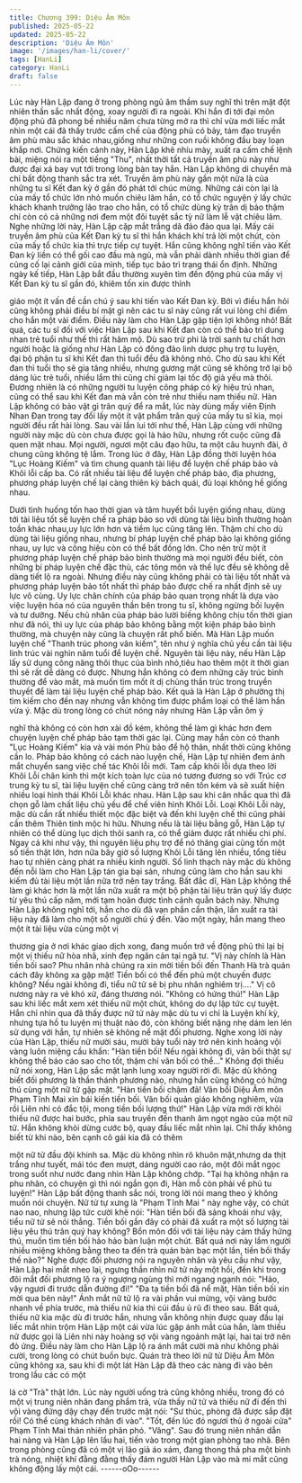```yaml
---
title: Chương 399: Diệu Âm Môn
published: 2025-05-22
updated: 2025-05-22
description: 'Diệu Âm Môn'
image: '/images/han-li/cover/'
tags: [HanLi]
category: HanLi
draft: false
---
```


Lúc này Hàn Lập đang ở trong phòng ngủ âm thầm suy nghĩ thì
trên mặt đột nhiên thần sắc nhất động, xoay người đi ra ngoài.
Khi hắn đi tới đại môn động phủ đã phong bế nhiều năm chưa
từng mở ra thì chỉ vừa mới liếc mắt nhìn một cái đã thấy trước
cấm chế của động phủ có bảy, tám đạo truyền âm phù màu sắc
khác nhau,giống như những con ruồi không đầu bay loạn khắp
nơi.
Chứng kiến cảnh này, Hàn Lập khẽ nhíu mày, xuất ra cấm chế
lệnh bài, miệng nói ra một tiếng "Thu", nhất thời tất cả truyền âm
phù này như được đại xá bay vụt tới trong lòng bàn tay hắn.
Hàn Lập không di chuyển mà chỉ bất động thanh sắc tra xét.
Truyền âm phù này gần một nửa là của những tu sĩ Kết đan kỳ ở
gần đó phát tới chúc mừng. Những cái còn lại là của mấy tổ chức
lớn nhỏ muốn chiêu lãm hắn, có tổ chức nguyện ý lấy chức khách
khanh trưởng lão trao cho hắn, có tổ chức dùng kỳ trân dị bảo
thậm chí còn có cả những nơi đem một đôi tuyệt sắc tỳ nữ làm lễ
vật chiêu lãm.
Nghe những lời này, Hàn Lập cặp mắt trắng dã đảo đảo qua lại.
Mấy cái truyền âm phù của Kết Đan kỳ tu sĩ thì hắn khách khí trả
lời một chút, còn của mấy tổ chức kia thì trực tiếp cự tuyệt.
Hắn cũng không nghĩ tiến vào Kết Đan kỳ liền có thể gối cao đầu
mà ngủ, mà vẫn phải dành nhiều thời gian để củng cố lại cảnh
giới của mình, tiếp tục bảo trì trạng thái ổn định.
Những ngày kế tiếp, Hàn Lập bắt đầu thường xuyên tìm đến động
phủ của mấy vị Kết Đan kỳ tu sĩ gần đó, khiêm tốn xin được thỉnh

giáo một ít vấn đề cần chú ý sau khi tiến vào Kết Đan kỳ.
Bởi vì điều hắn hỏi cũng không phải điều bí mật gì nên các tu sĩ
này cũng rất vui lòng chỉ điểm cho hắn một vài điểm.
Điều này làm cho Hàn Lập gặp tiện lợi không nhỏ!
Bất quá, các tu sĩ đối với việc Hàn Lập sau khi Kết đan còn có thể
bảo trì dung nhan trẻ tuổi như thế thì rất hâm mộ.
Dù sao trừ phi là trời sanh tư chất hơn người hoặc là giống như
Hàn Lập có đông đảo linh dược phụ trợ tu luyện, đại bộ phận tu sĩ
khi Kết đan thì tuổi đều đã không nhỏ.
Cho dù sau khi Kết đan thì tuổi thọ sẽ gia tăng nhiều, nhưng
gương mặt cũng sẽ không trở lại bộ dáng lúc trẻ tuổi, nhiều lắm
thì cũng chỉ giảm lại tốc độ già yếu mà thôi.
Đương nhiên là có những người tu luyện công pháp có kỳ hiệu trú
nhan, cũng có thể sau khi Kết đan mà vẫn còn trẻ như thiếu nam
thiếu nữ.
Hàn Lập không có bảo vật gì trân quý để ra mắt, lúc này dùng
mấy viên Định Nhan Đan trong tay đổi lấy một ít vật phẩm trân
quý của mấy tu sĩ kia, mọi người đều rất hài lòng.
Sau vài lần lui tới như thế, Hàn Lập cùng với những người này
mặc dù còn chưa được gọi là hảo hữu, nhưng rốt cuộc cũng đã
quen mặt nhau.
Mọi người, ngươi một câu đạo hữu, ta một câu huynh đài, ở
chung cũng không tệ lắm.
Trong lúc ở đây, Hàn Lập đồng thời luyện hóa "Lục Hoàng Kiếm"
và tìm chung quanh tài liệu để luyện chế pháp bảo và Khôi lỗi cấp
ba.
Có rất nhiều tài liệu để luyện chế pháp bảo, địa phương, phương
pháp luyện chế lại càng thiên kỳ bách quái, đủ loại không hề
giống nhau.

Dưới tình huống tốn hao thời gian và tâm huyết bồi luyện giống
nhau, dùng tới tài liệu tốt sẽ luyện chế ra pháp bảo so với dùng tài
liệu bình thường hoàn toần khác nhau,uy lực lớn hơn và tiềm lục
cũng tăng lên.
Thậm chí cho dù dùng tài liệu giống nhau, nhưng bí pháp luyện
chế pháp bảo lại không giống nhau, uy lực và công hiệu còn có
thể bất đồng lớn.
Cho nên trừ một ít phương pháp luyện chế pháp bảo bình thường
mà mọi người đều biết, còn những bí pháp luyện chế đặc thù, các
tông môn và thế lực đều sẽ không dễ dàng tiết lộ ra ngoài.
Nhưng điều này cũng không phải có tài liệu tốt nhất và phương
pháp luyện bảo tốt nhất thì pháp bảo được chế ra nhất định sẽ uy
lực vô cùng.
Uy lực chân chính của pháp bảo quan trọng nhất là dựa vào việc
luyện hóa nó của nguyên thần bên trong tu sĩ, không ngừng bồi
luyện và tư dưỡng.
Nếu chủ nhân của pháp bảo lười biếng không chịu tốn thời gian
như đã nói, thì uy lực của pháp bảo không bằng một kiện pháp
bảo bình thường, mà chuyện này cũng là chuyện rất phổ biến.
Mà Hàn Lập muốn luyện chế "Thanh trúc phong vân kiếm", tên
như ý nghĩa chủ yếu cần tài liệu linh trúc vài nghìn năm tuổi để
luyện chế.
Nguyên tài liệu này, nếu Hàn Lập lấy sử dụng công năng thôi thục
của bình nhỏ,tiêu hao thêm một ít thời gian thì sẽ rất dễ dàng có
được. Nhưng hắn không có đem những cây trúc bình thường để
vào mắt, mà muốn tìm mốt ít dị chủng thần trúc trong truyền
thuyết để làm tài liệu luyện chế pháp bảo.
Kết quả là Hàn Lập ở phường thị tìm kiếm cho đến nay nhưng
vẫn không tìm được phẩm loại có thể làm hắn vừa ý.
Mặc dù trong lòng có chút nóng nảy nhưng Hàn Lập vẫn ôm ý

nghĩ thà không có còn hơn xài đồ kém, không thể làm gì khác hơn
đem chuyện luyện chế pháp bảo tạm thời gác lại.
Cũng may hắn còn có thanh "Lục Hoàng Kiếm" kia và vài món
Phù bảo để hộ thân, nhất thời cũng không cần lo.
Pháp bảo không có cách nào luyện chế, Hàn Lập tự nhiên đem
ánh mắt chuyển sang việc chế tác Khôi lỗi mới.
Tam cấp khôi lỗi dựa theo lời Khôi Lỗi chân kinh thì một kích toàn
lực của nó tương đương so với Trúc cơ trung kỳ tu sĩ, tài liệu
luyện chế cũng càng trở nên tốn kém và sẽ xuất hiện nhiều loại
hình thái Khôi Lỗi khác nhau.
Hàn Lập sau khi cân nhắc qua thì đã chọn gỗ làm chất liệu chủ
yếu để chế viên hình Khôi Lỗi.
Loại Khôi Lỗi này, mặc dù cần rất nhiều thiết mộc đặc biệt và đến
khi luyện chế thì cũng phải cần thêm Thiên tinh mộc hi hữu.
Nhưng nếu là tài liệu bằng gỗ, Hàn Lập tự nhiên có thể dùng lục
dịch thôi sanh ra, có thể giảm được rất nhiều chi phí.
Ngay cả khi như vậy, thì nguyên liệu phụ trợ để nó thăng giai
cũng tốn một số tiền thật lớn, hơn nữa bây giờ số lượng Khôi Lỗi
tăng lên nhiều, tổng tiêu hao tự nhiên càng phát ra nhiều kinh
người.
Số linh thạch này mặc dù không đến nỗi làm cho Hàn Lập tán gia
bại sản, nhưng cũng làm cho hắn sau khi kiếm đủ tài liệu một lần
nữa trở nên tay trắng.
Bất đắc dĩ, Hàn Lập không thể làm gì khác hơn là một lần nữa
xuất ra một bộ phận tài liệu trân quý lấy được từ yêu thú cấp năm,
mới tạm hoãn được tình cảnh quẫn bách này.
Nhưng Hàn Lập không nghĩ tới, hắn cho dù đã vạn phần cẩn
thận, lần xuất ra tài liệu này đã làm cho một số người chú ý đến.
Vào một ngày, hắn mang theo một ít tài liệu vừa cùng một vị

thương gia ở nơi khác giao dịch xong, đang muốn trở về động
phủ thì lại bị một vị thiếu nữ hòa nhã, xinh đẹp ngăn cản tại ngã
tư.
"Vị này chính là Hàn tiền bối sao? Phu nhân nhà chúng ra xin mời
tiền bối đến Thanh Hà trà quán cách đây không xa gặp mặt! Tiền
bối có thể đến phủ một chuyến được không? Nếu ngài không đi,
tiểu nữ tử sẽ bị phu nhân nghiêm trị…." Vị cô nương này ra vẻ
khó xử, đáng thương nói.
"Không có hứng thú!" Hàn Lập sau khi liếc mắt xem xét thiếu nữ
một chút, không do dự lập tức cự tuyệt.
Hắn chỉ nhìn qua đã thấy được nữ tử này mặc dù tu vi chỉ là
Luyện khí kỳ, nhưng tựa hồ tu luyện mị thuật nào đó, còn không
biết nặng nhẹ dám len lén sử dụng với hắn, tự nhiên sẽ không nể
mặt đối phương.
Nghe xong lời này của Hàn Lập, thiếu nữ mười sáu, mười bảy
tuổi này trở nên kinh hoảng vội vàng luôn miệng cầu khẩn:
"Hàn tiền bối! Nếu ngài không đi, vãn bối thật sự không thể báo
cáo sao cho tốt, thậm chí vãn bối có thể…"
Không đợi thiếu nữ nói xong, Hàn Lập sắc mặt lạnh lung xoay
người rời đi.
Mặc dù không biết đối phương là thần thánh phương nào, nhưng
hắn cũng không có hứng thú cùng một nữ tử gặp mặt.
"Hàn tiền bối chậm đã! Vãn bối Diệu Âm môn Phạm Tĩnh Mai xin
bái kiến tiền bối. Vãn bối quản giáo không nghiêm, vừa rồi Liên
nhi có đắc tội, mong tiền bối lượng thứ!"
Hàn Lập vừa mới rời khỏi thiếu nữ được hai bước, phía sau
truyền đến thanh âm ngọt ngào của một nữ tử.
Hắn không khỏi dừng cước bộ, quay đầu liếc mắt nhìn lại.
Chỉ thấy không biết từ khi nào, bên cạnh cô gái kia đã có thêm

một nữ tử đầu đội khinh sa. Mặc dù không nhìn rõ khuôn
mặt,nhưng da thịt trắng như tuyết, mái tóc đen mượt, dáng người
cao ráo, một đôi mắt ngọc trong suốt như nước đang nhìn Hàn
Lập không chớp.
"Tại hạ không nhận ra phu nhân, có chuyện gì thì nói ngắn gọn đi,
Hàn mỗ còn phải về phủ tu luyện!" Hàn Lập bất động thanh sắc
nói, trong lời nói mang theo ý không muốn nói chuyện.
Nữ tử tự xưng là "Phạm Tĩnh Mai " này nghe vậy, có chút nao
nao, nhưng lập tức cười khẽ nói:
"Hàn tiền bối đã sảng khoái như vậy, tiểu nữ tử sẽ nói thẳng. Tiền
bối gần đây có phải đã xuất ra một số lượng tài liệu yêu thú trân
quý hay không? Bổn môn đối với tài liệu này cảm thấy hứng thú,
muốn tìm tiền bối hảo hảo bàn luận một chút. Bất quá nơi này lắm
người nhiều miệng không bằng theo ta đến trà quán bàn bạc một
lần, tiền bối thấy thế nào?"
Nghe được đối phương nói ra nguyên nhân và yêu cầu như vậy,
Hàn Lập hai mắt nheo lại, ngưng thần nhìn nữ tử này một hồi,
đến khi trong đôi mắt đối phương lộ ra ý ngượng ngùng thì mới
ngang ngạnh nói:
"Hảo, vậy ngươi đi trước dẫn đường đi!"
"Đa tạ tiền bối đã nể mặt, Hàn tiền bối xin mời qua bên này!" Ánh
mắt nữ tử lộ ra vài phần vui mừng, vội vàng bước nhanh về phía
trước, mà thiếu nữ kia thì cúi đầu ủ rũ đi theo sau.
Bất quá, thiếu nữ kia mặc dù đi trước hắn, nhưng vẫn không nhịn
được quay đầu lại liếc mắt nhìn trộm Hàn Lập một cái vừa lúc gặp
ánh mắt của hắn, làm thiếu nữ được gọi là Liên nhi này hoảng sợ
vội vàng ngoảnh mặt lại, hai tai trở nên đỏ ửng.
Điều này làm cho Hàn Lập lộ ra ánh mắt cười mà như không phải
cười, trong lòng có chút buồn bực.
Quán trà theo lời nữ tử Diệu Âm Môn cũng không xa, sau khi đi
một lát Hàn Lập đã theo các nàng đi vào bên trong lầu các có một

lá cờ "Trà" thật lớn.
Lúc này người uống trà cũng không nhiều, trong đó có một vị
trung niên nhân đang phẩm trà, vừa thấy nữ tử và thiếu nữ đi đến
thì vội vàng đứng dậy chạy đến trước mặt nói:
"Sư thúc, phòng đã được sắp đặt rồi! Có thể cùng khách nhân đi
vào".
"Tốt, đến lúc đó ngươi thủ ở ngoài cửa" Phạm Tĩnh Mai thản
nhiên phân phó.
"Vâng".
Sau đó trung niên nhân dẫn hai nàng và Hàn Lập lên lầu hai, tiến
vào trong một gian phòng tao nhã.
Bên trong phòng cũng đã có một vị lão giả áo xám, đang thong
thả pha một bình trà nóng, nhiệt khí đằng đằng thấy đám người
Hàn Lập vào mà mi mắt cũng không động lấy một cái.
------oOo------
